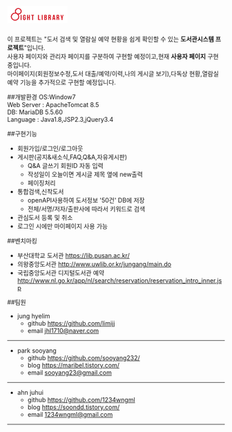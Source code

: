 # <img src="./WebContent/img/site-logo.png" width="140" height="40">  
이 프로젝트는 "도서 검색 및 열람실 예약 현황을 쉽게 확인할 수 있는 **도서관시스템 프로젝트**"입니다.  
사용자 페이지와 관리자 페이지를 구분하여 구현할 예정이고,현재 **사용자 페이지** 구현 중입니다.   
마이페이지(회원정보수정,도서 대출/예약/이력,나의 게시글 보기),다독상 현황,열람실 예약 기능을 추가적으로 구현할 예정입니다.

##개발환경
OS:Window7  
Web Server : ApacheTomcat 8.5  
DB: MariaDB 5.5.60  
Language : Java1.8,JSP2.3,jQuery3.4

##구현기능
+ 회원가입/로그인/로그아웃
+ 게시판(공지&새소식,FAQ,Q&A,자유게시판)
    + Q&A 글쓰기 회원ID 자동 입력
    + 작성일이 오늘이면 게시글 제목 옆에 new출력
    + 페이징처리
+ 통합검색,신착도서
    + openAPI사용하여 도서정보 '50건' DB에 저장
    + 전체/서명/저자/출판사에 따라서 키워드로 검색
+ 관심도서 등록 및 취소
+ 로그인 시에만 마이페이지 사용 가능

##벤치마킹
+ 부산대학교 도서관 <https://lib.pusan.ac.kr/>
+ 의왕중앙도서관 <http://www.uwlib.or.kr/jungang/main.do>
+ 국립중앙도서관 디지털도서관 예약 <http://www.nl.go.kr/app/nl/search/reservation/reservation_intro_inner.jsp>

##팀원
+ jung hyelim  
    + github <https://github.com/limijj>  
    + email <jhl1710@naver.com>  

***  
+ park sooyang  
    + github <https://github.com/sooyang232/>  
    + blog <https://maribel.tistory.com/>  
    + email <sooyang23@gmail.com>  
    
***   
+ ahn juhui  
    + github <https://github.com/1234wngml>  
    + blog <https://soondd.tistory.com/>  
    + email <1234wngml@gmail.com>  
    
***
